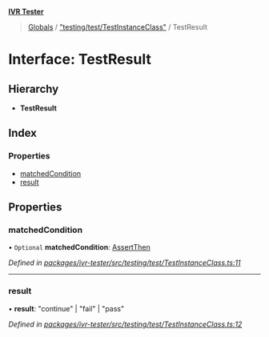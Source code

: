 **[IVR Tester](../README.md)**

> [Globals](../README.md) / ["testing/test/TestInstanceClass"](../modules/_testing_test_testinstanceclass_.md) / TestResult

# Interface: TestResult

## Hierarchy

* **TestResult**

## Index

### Properties

* [matchedCondition](_testing_test_testinstanceclass_.testresult.md#matchedcondition)
* [result](_testing_test_testinstanceclass_.testresult.md#result)

## Properties

### matchedCondition

• `Optional` **matchedCondition**: [AssertThen](_testing_test_conditions_assertthen_.assertthen.md)

*Defined in [packages/ivr-tester/src/testing/test/TestInstanceClass.ts:11](https://github.com/SketchingDev/ivr-tester/blob/60c8b59/packages/ivr-tester/src/testing/test/TestInstanceClass.ts#L11)*

___

### result

•  **result**: \"continue\" \| \"fail\" \| \"pass\"

*Defined in [packages/ivr-tester/src/testing/test/TestInstanceClass.ts:12](https://github.com/SketchingDev/ivr-tester/blob/60c8b59/packages/ivr-tester/src/testing/test/TestInstanceClass.ts#L12)*
